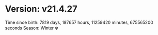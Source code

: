 # Version: v21.4.27
Time since birth: 7819 days, 187657 hours, 11259420 minutes, 675565200 seconds
Season: Winter ❄️
